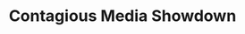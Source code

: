 ---
inv_num: 2005-024
add_credit:
url: 2005-024-contagious-media-showdown
title: Contagious Media Showdown
year: '2005'
display_year: '2005'
medium: Event
dims:
pitch: "​Festival & competition I helped organize with the Eyebeam Contagious Media
  Group about memes back in the early days of viral net trash (eeek! – pre youtube………..)"
ps: Random facts --> this is kinda related to the Huffington Post, LOL, seriously,&nbsp;<a
  href="http://www.cjr.org/cover_story/six_degrees_of_aggregation.php?page=all">read
  here</a>.&nbsp;
live_url: https://web.archive.org/web/20050827225046/http://showdown.contagiousmedia.org/
youtube:
related_code:
subheading:
download:
commission:
layout: things-i-made
---